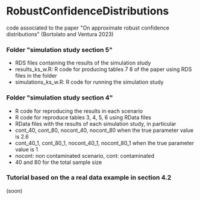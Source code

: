 # RobustConfidenceDistributions
code associated to the paper "On approximate robust confidence distributions" (Bortolato and  Ventura 2023)

### Folder "simulation study section 5"
- RDS files containing the results of the simulation study
- results_ks_w.R: R code for producing tables 7 8 of the paper using RDS files in the folder
- simulations_ks_w.R: R code for running the simulation study


### Folder "simulation study section 4"
- R code for reproducing the results in each scenario
- R code for reproduce tables 3, 4, 5, 6 using RData files
- RData files with the results of each simulation study, in particular
- cont_40, cont_80, nocont_40, nocont_80 when the true parameter value is 2.6
- cont_40_1, cont_80_1, nocont_40_1, nocont_80_1 when the true parameter value is 1
- nocont: non contaminated scenario, cont: contaminated
- 40 and 80 for the total sample size

### Tutorial based on the a real data example in section 4.2 
(soon)
